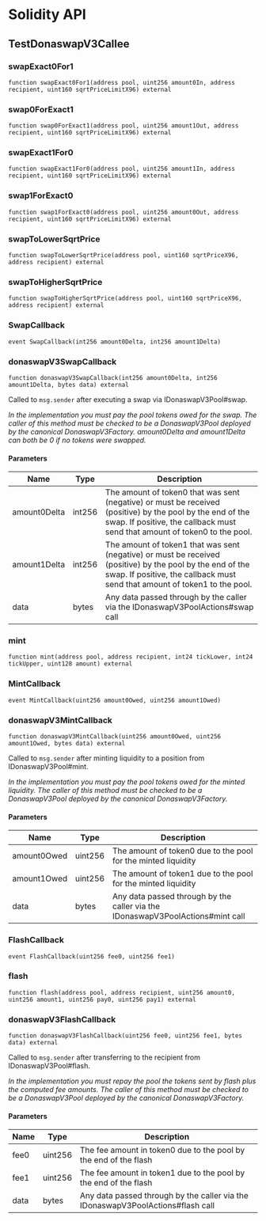 # Solidity API

## TestDonaswapV3Callee

### swapExact0For1

```solidity
function swapExact0For1(address pool, uint256 amount0In, address recipient, uint160 sqrtPriceLimitX96) external
```

### swap0ForExact1

```solidity
function swap0ForExact1(address pool, uint256 amount1Out, address recipient, uint160 sqrtPriceLimitX96) external
```

### swapExact1For0

```solidity
function swapExact1For0(address pool, uint256 amount1In, address recipient, uint160 sqrtPriceLimitX96) external
```

### swap1ForExact0

```solidity
function swap1ForExact0(address pool, uint256 amount0Out, address recipient, uint160 sqrtPriceLimitX96) external
```

### swapToLowerSqrtPrice

```solidity
function swapToLowerSqrtPrice(address pool, uint160 sqrtPriceX96, address recipient) external
```

### swapToHigherSqrtPrice

```solidity
function swapToHigherSqrtPrice(address pool, uint160 sqrtPriceX96, address recipient) external
```

### SwapCallback

```solidity
event SwapCallback(int256 amount0Delta, int256 amount1Delta)
```

### donaswapV3SwapCallback

```solidity
function donaswapV3SwapCallback(int256 amount0Delta, int256 amount1Delta, bytes data) external
```

Called to `msg.sender` after executing a swap via IDonaswapV3Pool#swap.

_In the implementation you must pay the pool tokens owed for the swap.
The caller of this method must be checked to be a DonaswapV3Pool deployed by the canonical DonaswapV3Factory.
amount0Delta and amount1Delta can both be 0 if no tokens were swapped._

#### Parameters

| Name | Type | Description |
| ---- | ---- | ----------- |
| amount0Delta | int256 | The amount of token0 that was sent (negative) or must be received (positive) by the pool by the end of the swap. If positive, the callback must send that amount of token0 to the pool. |
| amount1Delta | int256 | The amount of token1 that was sent (negative) or must be received (positive) by the pool by the end of the swap. If positive, the callback must send that amount of token1 to the pool. |
| data | bytes | Any data passed through by the caller via the IDonaswapV3PoolActions#swap call |

### mint

```solidity
function mint(address pool, address recipient, int24 tickLower, int24 tickUpper, uint128 amount) external
```

### MintCallback

```solidity
event MintCallback(uint256 amount0Owed, uint256 amount1Owed)
```

### donaswapV3MintCallback

```solidity
function donaswapV3MintCallback(uint256 amount0Owed, uint256 amount1Owed, bytes data) external
```

Called to `msg.sender` after minting liquidity to a position from IDonaswapV3Pool#mint.

_In the implementation you must pay the pool tokens owed for the minted liquidity.
The caller of this method must be checked to be a DonaswapV3Pool deployed by the canonical DonaswapV3Factory._

#### Parameters

| Name | Type | Description |
| ---- | ---- | ----------- |
| amount0Owed | uint256 | The amount of token0 due to the pool for the minted liquidity |
| amount1Owed | uint256 | The amount of token1 due to the pool for the minted liquidity |
| data | bytes | Any data passed through by the caller via the IDonaswapV3PoolActions#mint call |

### FlashCallback

```solidity
event FlashCallback(uint256 fee0, uint256 fee1)
```

### flash

```solidity
function flash(address pool, address recipient, uint256 amount0, uint256 amount1, uint256 pay0, uint256 pay1) external
```

### donaswapV3FlashCallback

```solidity
function donaswapV3FlashCallback(uint256 fee0, uint256 fee1, bytes data) external
```

Called to `msg.sender` after transferring to the recipient from IDonaswapV3Pool#flash.

_In the implementation you must repay the pool the tokens sent by flash plus the computed fee amounts.
The caller of this method must be checked to be a DonaswapV3Pool deployed by the canonical DonaswapV3Factory._

#### Parameters

| Name | Type | Description |
| ---- | ---- | ----------- |
| fee0 | uint256 | The fee amount in token0 due to the pool by the end of the flash |
| fee1 | uint256 | The fee amount in token1 due to the pool by the end of the flash |
| data | bytes | Any data passed through by the caller via the IDonaswapV3PoolActions#flash call |


